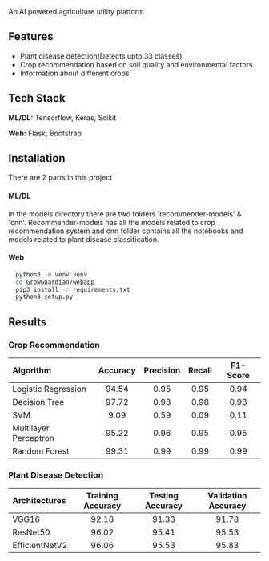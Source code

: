 

An AI powered agriculture utility platform
## Features

- Plant disease detection(Detects upto 33 classes)
- Crop recommendation based on soil quality and environmental factors
- Information about different crops



## Tech Stack

**ML/DL:** Tensorflow, Keras, Scikit

**Web:** Flask, Bootstrap

## Installation

There are 2 parts in this project

#### ML/DL

In the models directory there are two folders 'recommender-models' & 'cnn'. Recommender-models has all the models related to crop recommendation system and cnn folder contains all the notebooks and models related to plant disease classification.

#### Web

```bash
  python3 -m venv venv
  cd GrowGuardian/webapp
  pip3 install -r requirements.txt
  python3 setup.py
```
## Results

### Crop Recommendation

| Algorithm   | Accuracy | Precision|Recall|F1-Score|
| :---        |    :----:   | :---: | :---: | :---: |
| Logistic Regression | 94.54 | 0.95   |0.95| 0.94  |
|Decision Tree|97.72|0.98|0.98|0.98|
|SVM|9.09|0.59|0.09|0.11|
|Multilayer Perceptron|95.22|0.96|0.95|0.95|
|Random Forest|99.31|0.99|0.99|0.99|

### Plant Disease Detection

| Architectures|Training Accuracy|Testing Accuracy|Validation Accuracy|
|:---|:---:|:---:|:---:|
|VGG16|92.18|91.33|91.78|
|ResNet50|96.02|95.41|95.53|
|EfficientNetV2|96.06|95.53|95.83|

